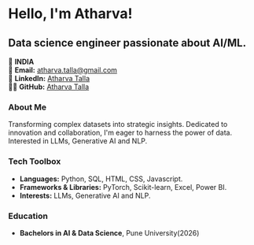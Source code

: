 
#  Hello, I'm Atharva!

##  Data science engineer passionate about AI/ML. 

📍 **INDIA**  
📧 **Email:** [atharva.talla@gmail.com](mailto:atharva.talla@gmail.com)  
🔗 **LinkedIn:** [Atharva Talla](https://www.linkedin.com/in/atharvatalla/)  
👨‍💻 **GitHub:** [Atharva Talla](https://github.com/AtharvaTalla)


### About Me 
Transforming complex datasets into strategic insights. Dedicated to innovation and collaboration, I'm eager to harness the power of data.
Interested in LLMs, Generative AI and NLP.

### Tech Toolbox 
- **Languages:** Python, SQL, HTML, CSS, Javascript.
- **Frameworks & Libraries:** PyTorch, Scikit-learn, Excel, Power BI.
- **Interests:** LLMs, Generative AI and NLP.

### Education 
- **Bachelors in AI & Data Science**, Pune University(2026)
